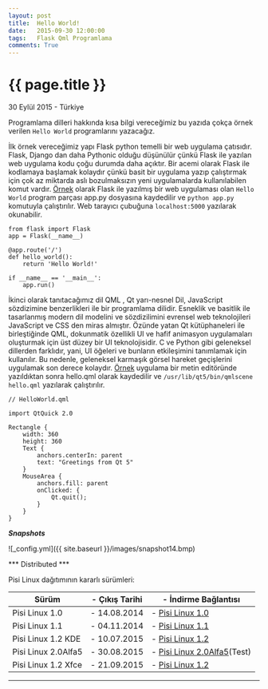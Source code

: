 ```yaml
---
layout: post
title:  Hello World!
date:   2015-09-30 12:00:00
tags:   Flask Qml Programlama
comments: True
---
```


{{ page.title }}
================

<p class="meta">30 Eylül 2015 - Türkiye</p>

Programlama dilleri hakkında kısa bilgi vereceğimiz bu yazıda çokça örnek verilen ```Hello World``` programlarını yazacağız.

İlk örnek vereceğimiz yapı Flask python temelli bir web uygulama çatısıdır. 
Flask, Django dan daha Pythonic olduğu düşünülür çünkü Flask ile yazılan web uygulama kodu çoğu durumda daha açıktır. Bir acemi olarak Flask ile kodlamaya başlamak kolaydır çünkü basit bir uygulama yazıp çalıştırmak için çok az miktarda aslı bozulmaksızın yeni uygulamalarda kullanılabilen komut vardır. [Örnek](http://www.fullstackpython.com/flask.html) olarak Flask ile yazılmış bir web uygulaması olan ```Hello World``` program parçası app.py dosyasına kaydedilir ve ```python app.py``` komutuyla çalıştırılır. Web tarayıcı çubuğuna ```localhost:5000``` yazılarak okunabilir.

```
from flask import Flask
app = Flask(__name__)

@app.route('/')
def hello_world():
    return 'Hello World!'

if __name__ == '__main__':
    app.run()
```

İkinci olarak tanıtacağımız dil QML , Qt yarı-nesnel Dil, JavaScript sözdizimine benzerlikleri ile bir programlama dilidir. Esneklik ve basitlik ile tasarlanmış modern dil modelini ve sözdizilimini evrensel web teknolojileri JavaScript ve CSS den miras almıştır. Özünde yatan Qt kütüphaneleri ile birleştiğinde QML, dokunmatik özellikli UI ve hafif animasyon uygulamaları oluşturmak için üst düzey bir UI teknolojisidir. C ve Python gibi geleneksel dillerden farklıdır, yani, UI öğeleri ve bunların etkileşimini tanımlamak için kullanılır. Bu nedenle, geleneksel karmaşık görsel hareket geçişlerini uygulamak son derece kolaydır. [Örnek](https://qmlbook.github.io/) uygulama bir metin editöründe yazıldıktan sonra hello.qml olarak kaydedilir ve ```/usr/lib/qt5/bin/qmlscene hello.qml``` yazılarak çalıştırılır.

```
// HelloWorld.qml
​
import QtQuick 2.0
​
Rectangle {
    width: 360
    height: 360
    Text {
        anchors.centerIn: parent
        text: "Greetings from Qt 5"
    }
    MouseArea {
        anchors.fill: parent
        onClicked: {
            Qt.quit();
        }
    }
}
```

***Snapshots***

![_config.yml]({{ site.baseurl }}/images/snapshot14.bmp)

*** Distributed ***

Pisi Linux dağıtımının kararlı sürümleri:

| Sürüm                  |- Çıkış Tarihi |- İndirme Bağlantısı |
|------------------------|---------------|---------------------|
| Pisi Linux 1.0         |- 14.08.2014   |- [Pisi Linux 1.0](https://sourceforge.net/projects/pisilinux/files/1.0/)|
| Pisi Linux 1.1         |- 04.11.2014   |- [Pisi Linux 1.1](https://sourceforge.net/projects/pisilinux/files/1.1/)|
| Pisi Linux 1.2 KDE     |- 10.07.2015   |- [Pisi Linux 1.2](https://sourceforge.net/projects/pisilinux/files/1.2/)|
| Pisi Linux 2.0Alfa5    |- 30.08.2015   |- [Pisi Linux 2.0Alfa5](https://openload.co/f/vuimrNgPjSE/Pisi-Linux-2.0-Alfa5-KDE5-KaraKedi-x86_64.iso)(Test)
| Pisi Linux 1.2 Xfce    |- 21.09.2015   |- [Pisi Linux 1.2](https://openload.co/f/R6JeYpGW3BM/Pisi-Linux-1.2-XFCE-x86_64.iso)|


---